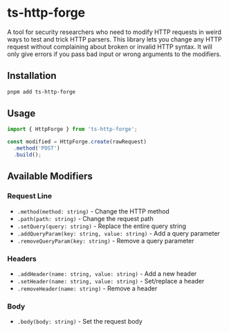 # ts-http-forge

A tool for security researchers who need to modify HTTP requests in weird ways to test and trick HTTP parsers. This library lets you change any HTTP request without complaining about broken or invalid HTTP syntax. It will only give errors if you pass bad input or wrong arguments to the modifiers.

## Installation

```bash
pnpm add ts-http-forge
```

## Usage

```typescript
import { HttpForge } from 'ts-http-forge';

const modified = HttpForge.create(rawRequest)
  .method('POST')
  .build();
```

## Available Modifiers

### Request Line
- `.method(method: string)` - Change the HTTP method
- `.path(path: string)` - Change the request path
- `.setQuery(query: string)` - Replace the entire query string
- `.addQueryParam(key: string, value: string)` - Add a query parameter
- `.removeQueryParam(key: string)` - Remove a query parameter

### Headers
- `.addHeader(name: string, value: string)` - Add a new header
- `.setHeader(name: string, value: string)` - Set/replace a header
- `.removeHeader(name: string)` - Remove a header

### Body
- `.body(body: string)` - Set the request body
